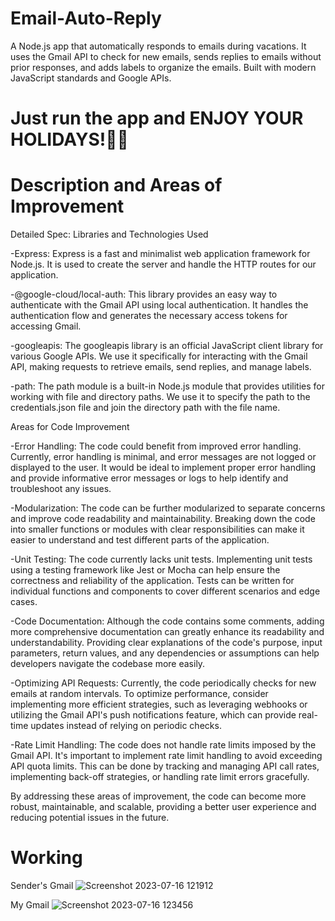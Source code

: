 # Email-Auto-Reply
A Node.js app that automatically responds to emails during vacations. It uses the Gmail API to check for new emails, sends replies to emails without prior responses, and adds labels to organize the emails. Built with modern JavaScript standards and Google APIs.
# Just run the app and ENJOY YOUR HOLIDAYS!🚀🎉
# Description and Areas of Improvement
Detailed Spec: Libraries and Technologies Used

-Express: Express is a fast and minimalist web application framework for Node.js. It is used to create the server and handle the HTTP routes for our application.

-@google-cloud/local-auth: This library provides an easy way to authenticate with the Gmail API using local authentication. It handles the authentication flow and generates the necessary access tokens for accessing Gmail.

-googleapis: The googleapis library is an official JavaScript client library for various Google APIs. We use it specifically for interacting with the Gmail API, making requests to retrieve emails, send replies, and manage labels.

-path: The path module is a built-in Node.js module that provides utilities for working with file and directory paths. We use it to specify the path to the credentials.json file and join the directory path with the file name.

Areas for Code Improvement

-Error Handling: The code could benefit from improved error handling. Currently, error handling is minimal, and error messages are not logged or displayed to the user. It would be ideal to implement proper error handling and provide informative error messages or logs to help identify and troubleshoot any issues.

-Modularization: The code can be further modularized to separate concerns and improve code readability and maintainability. Breaking down the code into smaller functions or modules with clear responsibilities can make it easier to understand and test different parts of the application.

-Unit Testing: The code currently lacks unit tests. Implementing unit tests using a testing framework like Jest or Mocha can help ensure the correctness and reliability of the application. Tests can be written for individual functions and components to cover different scenarios and edge cases.

-Code Documentation: Although the code contains some comments, adding more comprehensive documentation can greatly enhance its readability and understandability. Providing clear explanations of the code's purpose, input parameters, return values, and any dependencies or assumptions can help developers navigate the codebase more easily.

-Optimizing API Requests: Currently, the code periodically checks for new emails at random intervals. To optimize performance, consider implementing more efficient strategies, such as leveraging webhooks or utilizing the Gmail API's push notifications feature, which can provide real-time updates instead of relying on periodic checks.

-Rate Limit Handling: The code does not handle rate limits imposed by the Gmail API. It's important to implement rate limit handling to avoid exceeding API quota limits. This can be done by tracking and managing API call rates, implementing back-off strategies, or handling rate limit errors gracefully.

By addressing these areas of improvement, the code can become more robust, maintainable, and scalable, providing a better user experience and reducing potential issues in the future.

# Working
Sender's Gmail
![Screenshot 2023-07-16 121912](https://github.com/agni1402/Email-Auto-Reply/assets/115021170/33902705-a327-4571-8acc-0553fac9597f)

My Gmail
![Screenshot 2023-07-16 123456](https://github.com/agni1402/Email-Auto-Reply/assets/115021170/7907bb7d-0da1-45eb-97a8-d2808cb19bb8)

